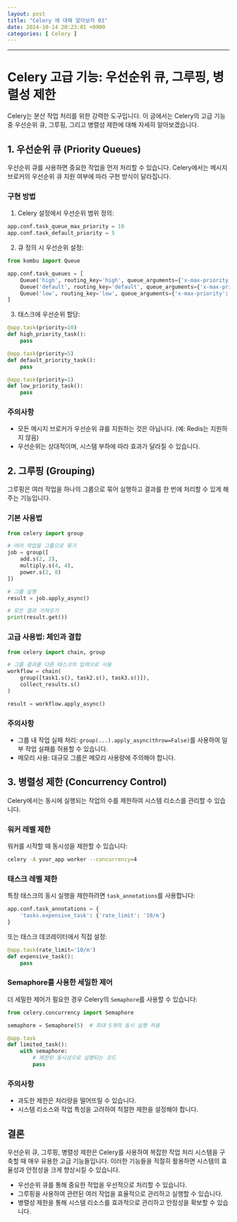 ```yaml
---
layout: post
title: "Celery 에 대해 알아보자 03"
date: 2024-10-14 20:23:01 +0900
categories: [ Celery ]
---
```


---

# Celery 고급 기능: 우선순위 큐, 그루핑, 병렬성 제한

Celery는 분산 작업 처리를 위한 강력한 도구입니다. 이 글에서는 Celery의 고급 기능 중 우선순위 큐, 그루핑, 그리고 병렬성 제한에 대해 자세히 알아보겠습니다.

## 1. 우선순위 큐 (Priority Queues)

우선순위 큐를 사용하면 중요한 작업을 먼저 처리할 수 있습니다. Celery에서는 메시지 브로커의 우선순위 큐 지원 여부에 따라 구현 방식이 달라집니다.

### 구현 방법

1. Celery 설정에서 우선순위 범위 정의:

```python
app.conf.task_queue_max_priority = 10
app.conf.task_default_priority = 5
```

2. 큐 정의 시 우선순위 설정:

```python
from kombu import Queue

app.conf.task_queues = [
    Queue('high', routing_key='high', queue_arguments={'x-max-priority': 10}),
    Queue('default', routing_key='default', queue_arguments={'x-max-priority': 5}),
    Queue('low', routing_key='low', queue_arguments={'x-max-priority': 1})
]
```

3. 태스크에 우선순위 할당:

```python
@app.task(priority=10)
def high_priority_task():
    pass

@app.task(priority=5)
def default_priority_task():
    pass

@app.task(priority=1)
def low_priority_task():
    pass
```

### 주의사항

- 모든 메시지 브로커가 우선순위 큐를 지원하는 것은 아닙니다. (예: Redis는 지원하지 않음)
- 우선순위는 상대적이며, 시스템 부하에 따라 효과가 달라질 수 있습니다.

## 2. 그루핑 (Grouping)

그루핑은 여러 작업을 하나의 그룹으로 묶어 실행하고 결과를 한 번에 처리할 수 있게 해주는 기능입니다.

### 기본 사용법

```python
from celery import group

# 여러 작업을 그룹으로 묶기
job = group([
    add.s(2, 2),
    multiply.s(4, 4),
    power.s(2, 8)
])

# 그룹 실행
result = job.apply_async()

# 모든 결과 가져오기
print(result.get())
```

### 고급 사용법: 체인과 결합

```python
from celery import chain, group

# 그룹 결과를 다른 태스크의 입력으로 사용
workflow = chain(
    group([task1.s(), task2.s(), task3.s()]),
    collect_results.s()
)

result = workflow.apply_async()
```

### 주의사항

- 그룹 내 작업 실패 처리: `group(...).apply_async(throw=False)`를 사용하여 일부 작업 실패를 허용할 수 있습니다.
- 메모리 사용: 대규모 그룹은 메모리 사용량에 주의해야 합니다.

## 3. 병렬성 제한 (Concurrency Control)

Celery에서는 동시에 실행되는 작업의 수를 제한하여 시스템 리소스를 관리할 수 있습니다.

### 워커 레벨 제한

워커를 시작할 때 동시성을 제한할 수 있습니다:

```bash
celery -A your_app worker --concurrency=4
```

### 태스크 레벨 제한

특정 태스크의 동시 실행을 제한하려면 `task_annotations`를 사용합니다:

```python
app.conf.task_annotations = {
    'tasks.expensive_task': {'rate_limit': '10/m'}
}
```

또는 태스크 데코레이터에서 직접 설정:

```python
@app.task(rate_limit='10/m')
def expensive_task():
    pass
```

### Semaphore를 사용한 세밀한 제어

더 세밀한 제어가 필요한 경우 Celery의 `Semaphore`를 사용할 수 있습니다:

```python
from celery.concurrency import Semaphore

semaphore = Semaphore(5)  # 최대 5개의 동시 실행 허용

@app.task
def limited_task():
    with semaphore:
        # 제한된 동시성으로 실행되는 코드
        pass
```

### 주의사항

- 과도한 제한은 처리량을 떨어뜨릴 수 있습니다.
- 시스템 리소스와 작업 특성을 고려하여 적절한 제한을 설정해야 합니다.

## 결론

우선순위 큐, 그루핑, 병렬성 제한은 Celery를 사용하여 복잡한 작업 처리 시스템을 구축할 때 매우 유용한 고급 기능들입니다. 이러한 기능들을 적절히 활용하면 시스템의 효율성과 안정성을 크게 향상시킬 수 있습니다.

- 우선순위 큐를 통해 중요한 작업을 우선적으로 처리할 수 있습니다.
- 그루핑을 사용하여 관련된 여러 작업을 효율적으로 관리하고 실행할 수 있습니다.
- 병렬성 제한을 통해 시스템 리소스를 효과적으로 관리하고 안정성을 확보할 수 있습니다.
